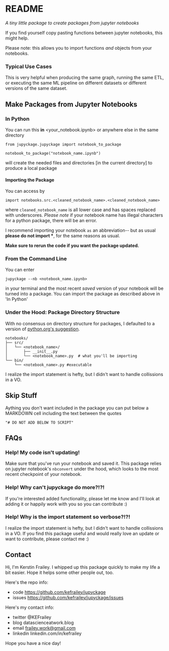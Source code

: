 # README

*A tiny little package to create packages from jupyter notebooks*

If you find yourself copy pasting functions between jupyter notebooks, this might help.

Please note: this allows you to import functions *and* objects from your notebooks.


### Typical Use Cases
This is very helpful when producing the same graph, running the same ETL, or executing the same ML pipeline on different datasets or different versions of the same dataset.

## Make Packages from Jupyter Notebooks

### In Python

You can run this **in** <your_notebook.ipynb> or anywhere else in the same directory

```
from jupyckage.jupyckage import notebook_to_package

notebook_to_package("notebook_name.ipynb")
```

will create the needed files and directories [in the current directory] to produce a local package 
#### Importing the Package

You can access by 
```
import notebooks.src.<cleaned_notebook_name>.<cleaned_notebook_name>
```

where `cleaned_notebook_name` is all lower case and has spaces replaced with underscores. *Please note* if your notebook name has illegal characters for a python package, there will be an error.


I recommend importing your notebook `as` an abbreviation-- but as usual **please do not import \***, for the same reasons as usual.

**Make sure to rerun the code if you want the package updated.**

### From the Command Line

You can enter 

```
jupyckage --nb <notebook_name.ipynb>
```
 
in your terminal and the most recent *saved* version of your notebook will be turned into a package.  You can import the package as described above in 'In Python'



### Under the Hood: Package Directory Structure

With no consensus on directory structure for packages, I defaulted to a version of [python.org's suggestion](https://packaging.python.org/en/latest/tutorials/packaging-projects/#creating-the-package-files).

    notebooks/
    ├── src/
    │   └── <notebook_name>/
    │       ├── __init__.py
    │       └── <notebook_name>.py  # what you'll be importing
    └── bin/
        └── <notebook_name>.py #executable

I realize the import statement is hefty, but I didn't want to handle collissions in a VO.


## Skip Stuff

Aything you don't want included in the package you can put below a MARKDOWN cell including the text between the quotes

```
"# DO NOT ADD BELOW TO SCRIPT"
```

## FAQs

### Help! My code isn't updating!

Make sure that you've run your notebook and saved it.  This package relies on jupyter notebook's `nbconvert` under the hood, which looks to the most recent checkpoint of your notebook.

### Help! Why can't jupyckage do more?!?!

If you're interested added functionality, please let me know and I'll look at adding it or happily work with you so you can contribute :) 

### Help! Why is the import statement so verbose?!?!

I realize the import statement is hefty, but I didn't want to handle collissions in a VO.  If you find this package useful and would really love an update or want to contribute, please contact me :) 


## Contact
Hi, I'm Kerstin Frailey.  I whipped up this package quickly to make my life a bit easier.  Hope it helps some other people out, too.

Here's the repo info:

+ code https://github.com/kefrailey/jupyckage
+ issues https://github.com/kefrailey/jupyckage/issues

Here's my contact info:

+ twitter @KEFrailey
+ blog datascienceatwork.blog
+ email frailey.work@gmail.com
+ linkedin linkedin.com/in/kefrailey

Hope you have a nice day!